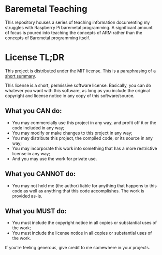 # Baremetal Teaching

This repository houses a series of teaching information documenting my struggles
with Raspberry Pi baremetal programming. A significant amount of focus is poured
into teaching the concepts of ARM rather than the concepts of Baremetal
programming itself.

# License TL;DR

This project is distributed under the MIT license. This is a paraphrasing of a
[short summary](https://tldrlegal.com/license/mit-license).

This license is a short, permissive software license. Basically, you can do
whatever you want with this software, as long as you include the original
copyright and license notice in any copy of this software/source.

## What you CAN do:

- You may commercially use this project in any way, and profit off it or the
  code included in any way;
- You may modify or make changes to this project in any way;
- You may distribute this project, the compiled code, or its source in any
  way;
- You may incorporate this work into something that has a more restrictive
  license in any way;
- And you may use the work for private use.

## What you CANNOT do:

- You may not hold me (the author) liable for anything that happens to this
  code as well as anything that this code accomplishes. The work is provided
  as-is.

## What you MUST do:

- You must include the copyright notice in all copies or substantial uses of
  the work;
- You must include the license notice in all copies or substantial uses of the
  work.

If you're feeling generous, give credit to me somewhere in your projects.
